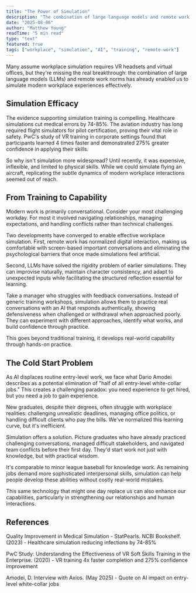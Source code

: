 ```yaml
---
title: "The Power of Simulation"
description: "The combination of large language models and remote work norms has enabled effective workplace simulation, offering a solution to the cold start problem in knowledge work and developing real-world capabilities through hands-on practice."
date: "2025-08-06"
author: "Matthew Young"
readTime: "5 min read"
type: "text"
featured: true
tags: ["workplace", "simulation", "AI", "training", "remote-work"]
---
```


Many assume workplace simulation requires VR headsets and virtual offices, but they're missing the real breakthrough: the combination of large language models (LLMs) and remote work norms has already enabled us to simulate modern workplace experiences effectively.

## Simulation Efficacy

The evidence supporting simulation training is compelling. Healthcare simulations cut medical errors by 74-85%. The aviation industry has long required flight simulators for pilot certification, proving their vital role in safety. PwC's study of VR training in corporate settings found that participants learned 4 times faster and demonstrated 275% greater confidence in applying their skills.

So why isn't simulation more widespread? Until recently, it was expensive, inflexible, and limited to physical skills. While we could simulate flying an aircraft, replicating the subtle dynamics of modern workplace interactions seemed out of reach.

## From Training to Capability

Modern work is primarily conversational. Consider your most challenging workday. For most it involved navigating relationships, managing expectations, and handling conflicts rather than technical challenges.

Two developments have converged to enable effective workplace simulation. First, remote work has normalized digital interaction, making us comfortable with screen-based important conversations and eliminating the psychological barriers that once made simulations feel artificial.

Second, LLMs have solved the rigidity problem of earlier simulations. They can improvise naturally, maintain character consistency, and adapt to unexpected inputs while facilitating the structured reflection essential for learning.

Take a manager who struggles with feedback conversations. Instead of generic training workshops, simulation allows them to practice real conversations with an AI that responds authentically, showing defensiveness when challenged or withdrawal when approached poorly. They can experiment with different approaches, identify what works, and build confidence through practice.

This goes beyond traditional training, it develops real-world capability through hands-on practice.

## The Cold Start Problem

As AI displaces routine entry-level work, we face what Dario Amodei describes as a potential elimination of "half of all entry-level white-collar jobs." This creates a challenging paradox: you need experience to get hired, but you need a job to gain experience.

New graduates, despite their degrees, often struggle with workplace realities: challenging unrealistic deadlines, managing office politics, or handling difficult clients who pay the bills. We've normalized this learning curve, but it's inefficient.

Simulation offers a solution. Picture graduates who have already practiced challenging conversations, managed difficult stakeholders, and navigated team conflicts before their first day. They'd start work not just with knowledge, but with practical wisdom.

It's comparable to minor league baseball for knowledge work. As remaining jobs demand more sophisticated interpersonal skills, simulation can help people develop these abilities without costly real-world mistakes.

This same technology that might one day replace us can also enhance our capabilities, particularly in strengthening our relationships and human interactions. 

## References

Quality Improvement in Medical Simulation - StatPearls. NCBI Bookshelf. (2023) - Healthcare simulation reducing infections by 74-85%

PwC Study: Understanding the Effectiveness of VR Soft Skills Training in the Enterprise. (2020) - VR training 4x faster completion and 275% confidence improvement

Amodei, D. Interview with Axios. (May 2025) - Quote on AI impact on entry-level white-collar jobs 